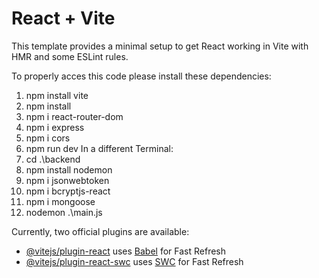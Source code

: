 # React + Vite

This template provides a minimal setup to get React working in Vite with HMR and some ESLint rules.

To properly acces this code please install these dependencies:
1. npm install vite
2. npm install
3. npm i react-router-dom
4. npm i express
5. npm i cors
6. npm run dev
In a different Terminal:
1. cd .\backend
2. npm install nodemon
3. npm i jsonwebtoken
4. npm i bcryptjs-react
5. npm i mongoose
6. nodemon .\main.js

Currently, two official plugins are available:

- [@vitejs/plugin-react](https://github.com/vitejs/vite-plugin-react/blob/main/packages/plugin-react/README.md) uses [Babel](https://babeljs.io/) for Fast Refresh
- [@vitejs/plugin-react-swc](https://github.com/vitejs/vite-plugin-react-swc) uses [SWC](https://swc.rs/) for Fast Refresh
